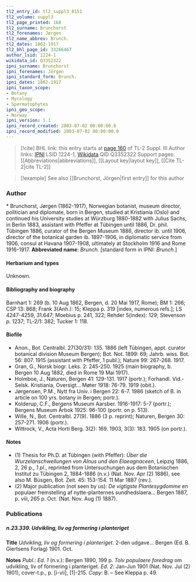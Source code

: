 ```yaml
---
tl2_entry_id: tl2_suppl3_0151
tl2_volume: suppl3
tl2_page_printed: 160
tl2_surname: Brunchorst
tl2_forenames: Jørgen
tl2_name_abbrev: Brunch.
tl2_dates: 1862-1917
tl2_bhl_page_id: 33266467
author_lsid: 1224-1
wikidata_id: Q3352322
ipni_surname: Brunchorst
ipni_forenames: Jörgen
ipni_standard_form: Brunch.
ipni_dates: 1862-1917
ipni_taxon_scope: 
- Botany
- Mycology
- Spermatophytes
ipni_geo_scope: 
- Norway
ipni_version: 1.1
ipni_record_created: 2003-07-02 00:00:00.0
ipni_record_modified: 2003-07-02 00:00:00.0
---
```


> [!cite] BHL link: this entry starts at [page 160](https://www.biodiversitylibrary.org/page/33266467) of TL-2 Suppl. III
> Author links: [IPNI](https://www.ipni.org/a/1224-1) LSID 1224-1, [Wikidata](https://www.wikidata.org/wiki/Q3352322) QID Q3352322
> Support pages: [[Abbreviations|abbreviations]], [[Layout key|layout key]], [[Cite TL-2|cite TL-2]]

> [!example] See also [[Brunchorst, Jörgen|first entry]] for this author

### Author

\* Brunchorst, Jørgen (1862-1917), Norwegian botanist, museum director, politician and diplomate, born in Bergen, studied at Kristiania (Oslo) and continued his University studies at Würzburg 1880-1882 with Julius Sachs, in Berlin 1883, assistant with Pfeffer at Tübingen until 1886, Dr. phil. Tübingen 1886, curator of the Bergen Museum 1886, director ib. until 1906, director of the botanical garden ib. 1897-1906, in diplomatic service from 1906, consul at Havana 1907-1908, ultimately at Stockholm 1916 and Rome 1916-1917. 
**Abbreviated name**: *Brunch.* \[standard form in IPNI: *Brunch.*\]

#### Herbarium and types

Unknown.

#### Bibliography and biography

Barnhart 1: 269 (b. 10 Aug 1862, Bergen, d. 20 Mai 1917, Rome); BM 1: 266; CSP 13: 868; Frank 3(Anh.): 15; Kleppa p. 319 \[index, numerous refs.\]; LS 4247-4259, 31.647; Moebius p. 241, 322; Rehder 5(index): 129; Stevenson p. 1237; TL-2/1: 382; Tucker 1: 118.

#### Biofile

- Anon., Bot. Centralbl. 27(30/31): 135. 1886 (left Tübingen, appt. curator botanical division Museum Bergen); Bot. Not. 1899: 69; Jahrb. wiss. Bot. 56: 807. 1915 (assistant with Pfeffer, 1 publ.); Nature 99: 267-268. 1917.
- Gran, G., Norsk biogr. Leks. 2: 245-250. 1925 (main biography, b. Bergen 10 Aug 1882, died in Rome 19 Mai 1917).
- Holmboe, J., Naturen, Bergen 41: 129-131. 1917 (portr.); Forhandl. Vid.-Selsk. Kristiania, Oversigt... Møter 1918: 76-79. 1919 (obit.).
- Jørgensen, P.M., Nytt fra Univ. i Bergen 22: 6-7. 1986 (sketch of B. in article on 100 yrs. botany in Bergen; portr.).
- Kolderup, C.F., Bergens Museum Aarsber. 1916-1917: 5-7 (portr.); Bergens Museum Årbok 1925: 96-100 (portr. on p. 513).
- Wille, N., Bot. Centralbl. 27(9). 1886 (3 p. reprint); Naturen, Bergen 30: 257-271. 1906 (portr.).
- Wittrock, V., Acta Horti Berg. 3(2): 169. 1903, 3(3): 183. 1905 (on portr.).

#### Notes

- (1) Thesis for Ph.D. at Tübingen (with Pfeffer): *Über die Wurzelanschwellungen von Alnus und den Elaeagnaceen*, Leipzig 1886, 2, 26 p., *1 pl*., reprinted from Untersuchungen aus dem Botanischen Institut zu Tübingen 2, 1884-1886 (n.v.) (Nat. Nov. Apr (2) 1886), see also M. Büsgen, Bot. Zeit. 45: 153-154. 11 Mar 1887 (rev.).
- (2) Major publication (not seen by us): *De vigtigste Plantesygdomme* en populaer fremstelling af nytte-planternes sundhedslaera... Bergen 1887, p. viii, 265 p. Oct. (Nat. Nov. Aug (1) 1887).

### Publications

##### n.23.339. Udvikling, liv og formering i planteriget

**Title**
*Udvikling, liv og formering i planteriget*. 2-den udgave... Bergen (Ed. B. Giertsens Forlag) 1901. Oct.

**Notes**
*Publ.: Ed. 1* (n.v.): Bergen 1890, 199 p. *Tolv populaere foredrag* om udvikling, liv of formering i planteriget.
*Ed. 2*: Jan-Jun 1901 (Nat. Nov. Jul (2) 1901), cover-t.p., p. \[i-vii\], \[1\]-215. *Copy*: B. – See Kleppa p. 49.

